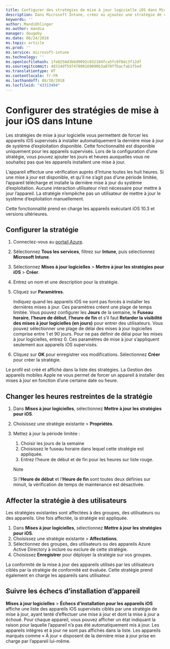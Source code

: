 ```yaml
---
title: Configurer des stratégies de mise à jour logicielle iOS dans Microsoft Intune - Azure | Microsoft Docs
description: Dans Microsoft Intune, créez ou ajoutez une stratégie de configuration pour contrôler l’installation automatique des mises à jour logicielles sur les appareils iOS gérés ou surveillés par Intune. Vous pouvez choisir la date et l’heure auxquelles les mises à jour ne sont pas installées. Vous pouvez également affecter cette stratégie à des groupes, des utilisateurs ou des appareils, et vérifier si les installations ont réussi.
keywords: ''
author: MandiOhlinger
ms.author: mandia
manager: dougeby
ms.date: 08/24/2018
ms.topic: article
ms.prod: ''
ms.service: microsoft-intune
ms.technology: ''
ms.openlocfilehash: 1fe0258d3b6d9092c032184fca5fc0f8dc3f12df
ms.sourcegitcommit: 4d314df59747800169090b3a870ffbacfab1f5ed
ms.translationtype: HT
ms.contentlocale: fr-FR
ms.lasthandoff: 08/30/2018
ms.locfileid: "43313494"
---
```

# <a name="configure-ios-update-policies-in-intune"></a>Configurer des stratégies de mise à jour iOS dans Intune

Les stratégies de mise à jour logicielle vous permettent de forcer les appareils iOS supervisés à installer automatiquement la dernière mise à jour de système d’exploitation disponible. Cette fonctionnalité est disponible uniquement pour les appareils supervisés. Lors de la configuration d’une stratégie, vous pouvez ajouter les jours et heures auxquelles vous ne souhaitez pas que les appareils installent une mise à jour. 

L’appareil effectue une vérification auprès d’Intune toutes les huit heures. Si une mise à jour est disponible, et qu’il ne s’agit pas d’une période limitée, l’appareil télécharge et installe la dernière mise à jour du système d’exploitation. Aucune interaction utilisateur n’est nécessaire pour mettre à jour l’appareil. La stratégie n’empêche pas un utilisateur de mettre à jour le système d’exploitation manuellement.

Cette fonctionnalité prend en charge les appareils exécutant iOS 10.3 et versions ultérieures.

## <a name="configure-the-policy"></a>Configurer la stratégie
1. Connectez-vous au [portail Azure](https://portal.azure.com).
2. Sélectionnez **Tous les services**, filtrez sur **Intune**, puis sélectionnez **Microsoft Intune**.
3. Sélectionnez **Mises à jour logicielles** > **Mettre à jour les stratégies pour iOS** > **Créer**.
4. Entrez un nom et une description pour la stratégie.
5. Cliquez sur **Paramètres**. 

    Indiquez quand les appareils iOS ne sont pas forcés à installer les dernières mises à jour. Ces paramètres créent une plage de temps limitée. Vous pouvez configurer les **Jours** de la semaine, le **Fuseau horaire**, **l’heure de début**, **l’heure de fin** et s’il faut **Retarder la visibilité des mises à jour logicielles (en jours)** pour entrer des utilisateurs. Vous pouvez sélectionner une plage de délai des mises à jour logicielles comprise entre 1 et 90 jours. Pour ne pas définir de délai pour les mises à jour logicielles, entrez 0. Ces paramètres de mise à jour s’appliquent seulement aux appareils iOS supervisés.

6. Cliquez sur **OK** pour enregistrer vos modifications. Sélectionnez **Créer** pour créer la stratégie.

Le profil est créé et affiché dans la liste des stratégies. La Gestion des appareils mobiles Apple ne vous permet de forcer un appareil à installer des mises à jour en fonction d’une certaine date ou heure. 

## <a name="change-the-restricted-times-for-the-policy"></a>Changer les heures restreintes de la stratégie

1. Dans **Mises à jour logicielles**, sélectionnez **Mettre à jour les stratégies pour iOS**.
2. Choisissez une stratégie existante > **Propriétés**.
3. Mettez à jour la période limitée :

    1. Choisir les jours de la semaine
    2. Choisissez le fuseau horaire dans lequel cette stratégie est appliquée.
    3. Entrez l’heure de début et de fin pour les heures sur liste rouge.

    > [!NOTE]
    > Si l’**Heure de début** et l’**Heure de fin** sont toutes deux définies sur minuit, la vérification de temps de maintenance est désactivée.

## <a name="assign-the-policy-to-users"></a>Affecter la stratégie à des utilisateurs

Les stratégies existantes sont affectées à des groupes, des utilisateurs ou des appareils. Une fois affectée, la stratégie est appliquée.

1. Dans **Mises à jour logicielles**, sélectionnez **Mettre à jour les stratégies pour iOS**.
2. Choisissez une stratégie existante > **Affectations**. 
3. Sélectionnez des groupes, des utilisateurs ou des appareils Azure Active Directory à inclure ou exclure de cette stratégie.
4. Choisissez **Enregistrer** pour déployer la stratégie sur vos groupes.

La conformité de la mise à jour des appareils utilisés par les utilisateurs ciblés par la stratégie de conformité est évaluée. Cette stratégie prend également en charge les appareils sans utilisateur.

## <a name="monitor-device-installation-failures"></a>Suivre les échecs d’installation d’appareil
<!-- 1352223 -->
**Mises à jour logicielles** > **Échecs d’installation pour les appareils iOS** affiche une liste des appareils iOS supervisés ciblés par une stratégie de mise à jour, ayant tenté d’effectuer une mise à jour et dont la mise à jour a échoué. Pour chaque appareil, vous pouvez afficher un état indiquant la raison pour laquelle l’appareil n’a pas été automatiquement mis à jour. Les appareils intègres et à jour ne sont pas affichés dans la liste. Les appareils marqués comme « À jour » disposent de la dernière mise à jour prise en charge par l’appareil lui-même.

